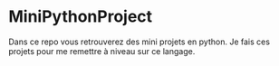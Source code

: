 # MiniPythonProject
Dans ce repo vous retrouverez des mini projets en python. Je fais ces projets pour me remettre à niveau sur ce langage.
